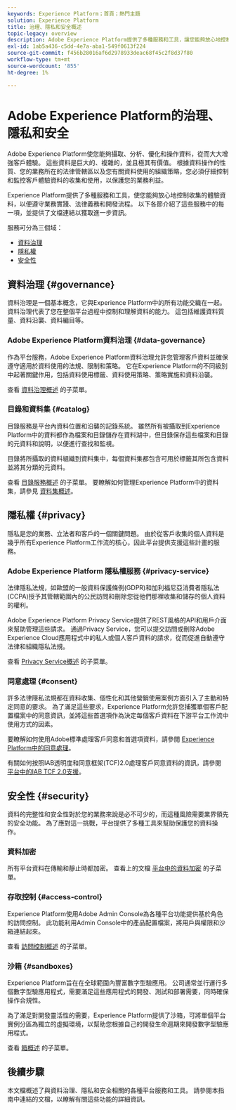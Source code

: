 ```yaml
---
keywords: Experience Platform；首頁；熱門主題
solution: Experience Platform
title: 治理、隱私和安全概述
topic-legacy: overview
description: Adobe Experience Platform提供了多種服務和工具，讓您能夠放心地控制收集的體驗資料，以便遵守您的業務實踐、法律義務和開發流程。
exl-id: 1ab5a436-c5dd-4e7a-aba1-549f0613f224
source-git-commit: f456b28016af6d2978933deac68f45c2f8d37f80
workflow-type: tm+mt
source-wordcount: '855'
ht-degree: 1%

---
```


# Adobe Experience Platform的治理、隱私和安全

Adobe Experience Platform使您能夠攝取、分析、優化和操作資料，從而大大增強客戶體驗。 這些資料是巨大的、複雜的，並且極其有價值。 根據資料操作的性質、您的業務所在的法律管轄區以及您有關資料使用的組織策略，您必須仔細控制和監控客戶體驗資料的收集和使用，以保護您的業務利益。

Experience Platform提供了多種服務和工具，使您能夠放心地控制收集的體驗資料，以便遵守業務實踐、法律義務和開發流程。 以下各節介紹了這些服務中的每一項，並提供了文檔連結以獲取進一步資訊。

服務可分為三個域：

* [資料治理](#governance)
* [隱私權](#privacy)
* [安全性](#security)

## 資料治理 {#governance}

資料治理是一個基本概念，它與Experience Platform中的所有功能交織在一起。 資料治理代表了您在整個平台過程中控制和理解資料的能力。 這包括維護資料質量、資料沿襲、資料編目等。

### Adobe Experience Platform資料治理 {#data-governance}

作為平台服務，Adobe Experience Platform資料治理允許您管理客戶資料並確保遵守適用於資料使用的法規、限制和策略。 它在Experience Platform的不同級別中起著關鍵作用，包括資料使用標籤、資料使用策略、策略實施和資料沿襲。

查看 [資料治理概述](../../data-governance/home.md) 的子菜單。

### 目錄和資料集 {#catalog}

目錄服務是平台內資料位置和沿襲的記錄系統。 雖然所有被攝取到Experience Platform中的資料都作為檔案和目錄儲存在資料湖中，但目錄保存這些檔案和目錄的元資料和說明，以便進行查找和監視。

目錄將所攝取的資料組織到資料集中，每個資料集都包含可用於標籤其所包含資料並將其分類的元資料。

查看 [目錄服務概述](../../catalog/home.md) 的子菜單。 要瞭解如何管理Experience Platform中的資料集，請參見 [資料集概述](../../catalog/datasets/overview.md)。

## 隱私權 {#privacy}

隱私是您的業務、立法者和客戶的一個關鍵問題。 由於從客戶收集的個人資料是幾乎所有Experience Platform工作流的核心，因此平台提供支援這些計畫的服務。

### Adobe Experience Platform 隱私權服務 {#privacy-service}

法律隱私法規，如歐盟的一般資料保護條例(GDPR)和加利福尼亞消費者隱私法(CCPA)授予其管轄範圍內的公民訪問和刪除您從他們那裡收集和儲存的個人資料的權利。

Adobe Experience Platform Privacy Service提供了REST風格的API和用戶介面來幫助管理這些請求。 通過Privacy Service，您可以提交訪問或刪除Adobe Experience Cloud應用程式中的私人或個人客戶資料的請求，從而促進自動遵守法律和組織隱私法規。

查看 [Privacy Service概述](../../privacy-service/home.md) 的子菜單。

### 同意處理 {#consent}

許多法律隱私法規都在資料收集、個性化和其他營銷使用案例方面引入了主動和特定同意的要求。 為了滿足這些要求，Experience Platform允許您捕獲單個客戶配置檔案中的同意資訊，並將這些首選項作為決定每個客戶資料在下游平台工作流中使用方式的因素。

要瞭解如何使用Adobe標準處理客戶同意和首選項資料，請參閱 [Experience Platform中的同意處理](./consent/adobe/overview.md)。

有關如何按照IAB透明度和同意框架(TCF)2.0處理客戶同意資料的資訊，請參閱 [平台中的IAB TCF 2.0支援](./consent/iab/overview.md)。

## 安全性 {#security}

資料的完整性和安全性對於您的業務來說是必不可少的，而這種風險需要業界領先的安全功能。 為了應對這一挑戰，平台提供了多種工具來幫助保護您的資料操作。

### 資料加密

所有平台資料在傳輸和靜止時都加密。 查看上的文檔 [平台中的資料加密](./encryption.md) 的子菜單。

### 存取控制 {#access-control}

Experience Platform使用Adobe Admin Console為各種平台功能提供基於角色的訪問控制。 此功能利用Admin Console中的產品配置檔案，將用戶與權限和沙箱連結起來。

查看 [訪問控制概述](../../access-control/home.md) 的子菜單。

### 沙箱 {#sandboxes}

Experience Platform旨在在全球範圍內豐富數字型驗應用。 公司通常並行運行多個數字型驗應用程式，需要滿足這些應用程式的開發、測試和部署需要，同時確保操作合規性。

為了滿足對開發靈活性的需要，Experience Platform提供了沙箱，可將單個平台實例分區為獨立的虛擬環境，以幫助您根據自己的開發生命週期來開發數字型驗應用程式。

查看 [箱概述](../../sandboxes/home.md) 的子菜單。

## 後續步驟

本文檔概述了與資料治理、隱私和安全相關的各種平台服務和工具。 請參閱本指南中連結的文檔，以瞭解有關這些功能的詳細資訊。
